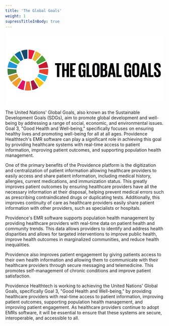 ```yaml
---
title: 'The Global Goals'
weight: 1
supressTitleInBody: true
---
```

![the global goals logo](/homepage/global_goals.png)

The United Nations' Global Goals, also known as the Sustainable Development Goals (SDGs), aim to promote global development and well-being by addressing a range of social, economic, and environmental issues. Goal 3, "Good Health and Well-being," specifically focuses on ensuring healthy lives and promoting well-being for all at all ages. Providence Healthtech's EMR software can play a significant role in achieving this goal by providing healthcare systems with real-time access to patient information, improving patient outcomes, and supporting population health management.

One of the primary benefits of the Providence platform is the digitization and centralization of patient information allowing healthcare providers to easily access and share patient information, including medical history, allergies, current medications, and immunization status. This greatly improves patient outcomes by ensuring healthcare providers have all the necessary information at their disposal, helping prevent medical errors such as prescribing contraindicated drugs or duplicating tests. Additionally, this improves continuity of care as healthcare providers easily share patient information with other providers, such as specialists or hospitals.

Providence's EMR software supports population health management by providing healthcare providers with real-time data on patient health and community trends. This data allows providers to identify and address health disparities and allows for targeted interventions to improve public health, improve health outcomes in marginalized communities, and reduce health inequalities.

Providence also improves patient engagement by giving patients access to their own health information and allowing them to communicate with their healthcare providers through secure messaging and telemedicine. This promotes self-management of chronic conditions and improve patient satisfaction.

Providence Healthtech is working to achieving the United Nations' Global Goals, specifically Goal 3, "Good Health and Well-being," by providing healthcare providers with real-time access to patient information, improving patient outcomes, supporting population health management, and improving patient engagement. As healthcare providers continue to adopt EMRs software, it will be essential to ensure that these systems are secure, interoperable, and accessible to all.